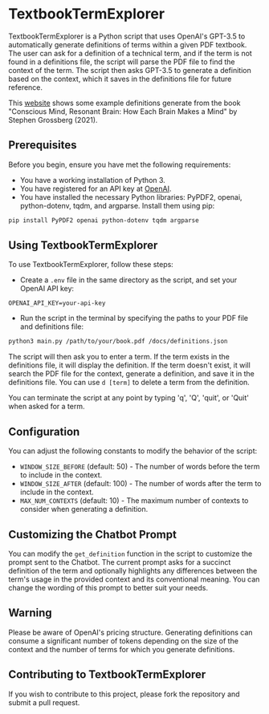# TextbookTermExplorer

TextbookTermExplorer is a Python script that uses OpenAI's GPT-3.5 to automatically generate definitions of terms within a given PDF textbook. The user can ask for a definition of a technical term, and if the term is not found in a definitions file, the script will parse the PDF file to find the context of the term. The script then asks GPT-3.5 to generate a definition based on the context, which it saves in the definitions file for future reference.

This [website](https://tonyfu97.github.io/TextbookTermExplorer/) shows some example definitions generate from the book "Conscious Mind, Resonant Brain: How Each Brain Makes a Mind" by Stephen Grossberg (2021).

## Prerequisites

Before you begin, ensure you have met the following requirements:

* You have a working installation of Python 3.
* You have registered for an API key at [OpenAI](https://platform.openai.com/overview).
* You have installed the necessary Python libraries: PyPDF2, openai, python-dotenv, tqdm, and argparse. Install them using pip:

```bash
pip install PyPDF2 openai python-dotenv tqdm argparse
```

## Using TextbookTermExplorer

To use TextbookTermExplorer, follow these steps:

* Create a `.env` file in the same directory as the script, and set your OpenAI API key:

```
OPENAI_API_KEY=your-api-key
```

* Run the script in the terminal by specifying the paths to your PDF file and definitions file:

```bash
python3 main.py /path/to/your/book.pdf /docs/definitions.json
```

The script will then ask you to enter a term. If the term exists in the definitions file, it will display the definition. If the term doesn't exist, it will search the PDF file for the context, generate a definition, and save it in the definitions file. You can use `d [term]` to delete a term from the definition.

You can terminate the script at any point by typing 'q', 'Q', 'quit', or 'Quit' when asked for a term.

## Configuration

You can adjust the following constants to modify the behavior of the script:

* `WINDOW_SIZE_BEFORE` (default: 50) - The number of words before the term to include in the context.
* `WINDOW_SIZE_AFTER` (default: 100) - The number of words after the term to include in the context.
* `MAX_NUM_CONTEXTS` (default: 10) - The maximum number of contexts to consider when generating a definition.

## Customizing the Chatbot Prompt

You can modify the `get_definition` function in the script to customize the prompt sent to the Chatbot. The current prompt asks for a succinct definition of the term and optionally highlights any differences between the term's usage in the provided context and its conventional meaning. You can change the wording of this prompt to better suit your needs.

## Warning

Please be aware of OpenAI's pricing structure. Generating definitions can consume a significant number of tokens depending on the size of the context and the number of terms for which you generate definitions.

## Contributing to TextbookTermExplorer

If you wish to contribute to this project, please fork the repository and submit a pull request.